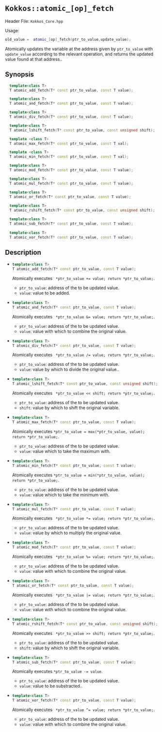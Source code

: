 # `Kokkos::atomic_[op]_fetch`

Header File: `Kokkos_Core.hpp`

Usage:
  ```c++
  old_value =  atomic_[op]_fetch(ptr_to_value,update_value);
  ```

Atomically updates the variable at the address given by `ptr_to_value` with `update_value` according to the relevant operation, 
and returns the updated value found at that address..

## Synopsis

```c++
  template<class T>
  T atomic_add_fetch(T* const ptr_to_value, const T value);

  template<class T>
  T atomic_and_fetch(T* const ptr_to_value, const T value);

  template<class T>
  T atomic_div_fetch(T* const ptr_to_value, const T value);

  template<class T>
  T atomic_lshift_fetch(T* const ptr_to_value, const unsigned shift);

  template <class T>
  T atomic_max_fetch(T* const ptr_to_value, const T val);

  template <class T>
  T atomic_min_fetch(T* const ptr_to_value, const T val);

  template<class T>
  T atomic_mod_fetch(T* const ptr_to_value, const T value);

  template<class T>
  T atomic_mul_fetch(T* const ptr_to_value, const T value);

  template<class T>
  T atomic_or_fetch(T* const ptr_to_value, const T value);
  
  template<class T>
  T atomic_rshift_fetch(T* const ptr_to_value, const unsigned shift);

  template<class T>
  T atomic_sub_fetch(T* const ptr_to_value, const T value);
  
  template<class T>
  T atomic_xor_fetch(T* const ptr_to_value, const T value);
```

## Description

* ```c++
  template<class T>
  T atomic_add_fetch(T* const ptr_to_value, const T value);
  ```

  Atomically executes ` *ptr_to_value += value; return *ptr_to_value;`. 
  * `ptr_to_value`: address of the to be updated value.
  * `value`: value to be added.

* ```c++
  template<class T>
  T atomic_and_fetch(T* const ptr_to_value, const T value);
  ```

  Atomically executes ` *ptr_to_value &= value; return *ptr_to_value;`. 
  * `ptr_to_value`: address of the to be updated value.
  * `value`: value with which to combine the original value. 

* ```c++
  template<class T>
  T atomic_div_fetch(T* const ptr_to_value, const T value);
  ```

  Atomically executes ` *ptr_to_value /= value; return *ptr_to_value;`. 
  * `ptr_to_value`: address of the to be updated value.
  * `value`: value by which to divide the original value.. 

* ```c++
  template<class T>
  T atomic_lshift_fetch(T* const ptr_to_value, const unsigned shift);
  ```

  Atomically executes ` *ptr_to_value << shift; return *ptr_to_value;`. 
  * `ptr_to_value`: address of the to be updated value.
  * `shift`: value by which to shift the original variable.

* ```c++
  template<class T>
  T atomic_max_fetch(T* const ptr_to_value, const T value);
  ```

  Atomically executes `*ptr_to_value = max(*ptr_to_value, value); return *ptr_to_value;`.
  * `ptr_to_value`: address of the to be updated value.
  * `value`: value which to take the maximum with.

* ```c++
  template<class T>
  T atomic_min_fetch(T* const ptr_to_value, const T value);
  ```

  Atomically executes `*ptr_to_value = min(*ptr_to_value, value); return *ptr_to_value;`.
  * `ptr_to_value`: address of the to be updated value.
  * `value`: value which to take the minimum with.

* ```c++
  template<class T>
  T atomic_mul_fetch(T* const ptr_to_value, const T value);
  ```

  Atomically executes ` *ptr_to_value *= value; return *ptr_to_value;`. 
  * `ptr_to_value`: address of the to be updated value.
  * `value`: value by which to multiply the original value. 

* ```c++
  template<class T>
  T atomic_mod_fetch(T* const ptr_to_value, const T value);
  ```

  Atomically executes ` *ptr_to_value %= value; return *ptr_to_value;`. 
  * `ptr_to_value`: address of the to be updated value.
  * `value`: value with which to combine the original value. 

* ```c++
  template<class T>
  T atomic_or_fetch(T* const ptr_to_value, const T value);
  ```

  Atomically executes ` *ptr_to_value |= value; return *ptr_to_value;`. 
  * `ptr_to_value`: address of the to be updated value.
  * `value`: value with which to combine the original value. 

* ```c++
  template<class T>
  T atomic_rshift_fetch(T* const ptr_to_value, const unsigned shift);
  ```

  Atomically executes ` *ptr_to_value >> shift; return *ptr_to_value;`. 
  * `ptr_to_value`: address of the to be updated value.
  * `shift`: value by which to shift the original variable.

* ```c++
  template<class T>
  T atomic_sub_fetch(T* const ptr_to_value, const T value);
  ```

  Atomically executes `*ptr_to_value -= value`. 
  * `ptr_to_value`: address of the to be updated value.
  * `value`: value to be substracted.. 

* ```c++
  template<class T>
  T atomic_xor_fetch(T* const ptr_to_value, const T value);
  ```

  Atomically executes ` *ptr_to_value ^= value; return *ptr_to_value;`. 
  * `ptr_to_value`: address of the to be updated value.
  * `value`: value with which to combine the original value. 

